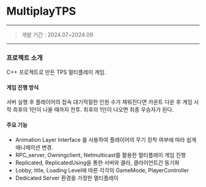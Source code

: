 # MultiplayTPS
---
> 개발 기간 : 2024.07~2024.09

---
### 프로젝트 소개

C++ 프로젝트로 만든 TPS 멀티플레이 게임.

#### 게임 진행 방식
서버 실행 후 플레이어의 접속 대기적절한 인원 수가 채워진다면 카운트 다운 후 게임 시작
최후의 1인이 나올 때까지 전투. 최후의 1인이 나오면 최종 우승자가 된다.

#### 주요 기능

- Animation Layer Interface 를 사용하여 플레이어의 무기 장착 여부에 따라 쉽게 애니메이션 변경.
- RPC_server, Owningclient, Netmulticast를 활용한 멀티플레이 게임 진행
- Replicated, ReplicatedUsing을 통한 서버와 클라, 클라이언트간 동기화
- Lobby, title, Loading Level에 따른 각각의 GameMode, PlayerController
- Dedicated Server 환경을 가정한 멀티플레이

  

